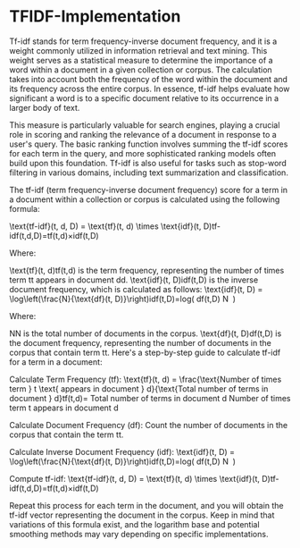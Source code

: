 # TFIDF-Implementation

Tf-idf stands for term frequency-inverse document frequency, and it is a weight commonly utilized in information retrieval and text mining. This weight serves as a statistical measure to determine the importance of a word within a document in a given collection or corpus. The calculation takes into account both the frequency of the word within the document and its frequency across the entire corpus. In essence, tf-idf helps evaluate how significant a word is to a specific document relative to its occurrence in a larger body of text.

This measure is particularly valuable for search engines, playing a crucial role in scoring and ranking the relevance of a document in response to a user's query. The basic ranking function involves summing the tf-idf scores for each term in the query, and more sophisticated ranking models often build upon this foundation. Tf-idf is also useful for tasks such as stop-word filtering in various domains, including text summarization and classification.


The tf-idf (term frequency-inverse document frequency) score for a term in a document within a collection or corpus is calculated using the following formula:

\text{tf-idf}(t, d, D) = \text{tf}(t, d) \times \text{idf}(t, D)tf-idf(t,d,D)=tf(t,d)×idf(t,D)

Where:

\text{tf}(t, d)tf(t,d) is the term frequency, representing the number of times term tt appears in document dd.
\text{idf}(t, D)idf(t,D) is the inverse document frequency, which is calculated as follows:
\text{idf}(t, D) = \log\left(\frac{N}{\text{df}(t, D)}\right)idf(t,D)=log( 
df(t,D)
N
​
 )

Where:

NN is the total number of documents in the corpus.
\text{df}(t, D)df(t,D) is the document frequency, representing the number of documents in the corpus that contain term tt.
Here's a step-by-step guide to calculate tf-idf for a term in a document:

Calculate Term Frequency (tf):
\text{tf}(t, d) = \frac{\text{Number of times term } t \text{ appears in document } d}{\text{Total number of terms in document } d}tf(t,d)= 
Total number of terms in document d
Number of times term t appears in document d
​
 

Calculate Document Frequency (df):
Count the number of documents in the corpus that contain the term tt.

Calculate Inverse Document Frequency (idf):
\text{idf}(t, D) = \log\left(\frac{N}{\text{df}(t, D)}\right)idf(t,D)=log( 
df(t,D)
N
​
 )

Compute tf-idf:
\text{tf-idf}(t, d, D) = \text{tf}(t, d) \times \text{idf}(t, D)tf-idf(t,d,D)=tf(t,d)×idf(t,D)

Repeat this process for each term in the document, and you will obtain the tf-idf vector representing the document in the corpus. Keep in mind that variations of this formula exist, and the logarithm base and potential smoothing methods may vary depending on specific implementations.




